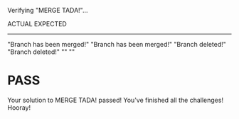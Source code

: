 Verifying "MERGE TADA!"...

ACTUAL                             EXPECTED
------                             --------
"Branch has been merged!"          "Branch has been merged!"
"Branch deleted!"                  "Branch deleted!"
""                                 ""
# PASS

Your solution to MERGE TADA! passed!
You've finished all the challenges! Hooray!
